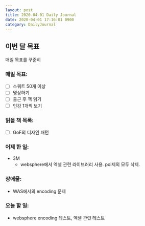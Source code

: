 ```yaml
---
layout: post
title: 2020-04-01 Daily Journal
date: 2020-04-01 17:16:01 0900
category: DailyJournal
---
```


## 이번 달 목표
매일 목표를 꾸준히

### 매일 목표:
- [ ] 스쿼트 50개 이상
- [ ] 명상하기
- [ ] 출근 후 책 읽기
- [ ] 인강 1개씩 보기

### 읽을 책 목록:
- [ ] GoF의 디자인 패턴

### 어제 한 일:
* 3M
  * websphere에서 엑셀 관련 라이브러리 사용. poi제외 모두 삭제.

### 장애물:
* WAS에서의 encoding 문제

### 오늘 할 일:
* websphere encoding 테스트, 엑셀 관련 테스트